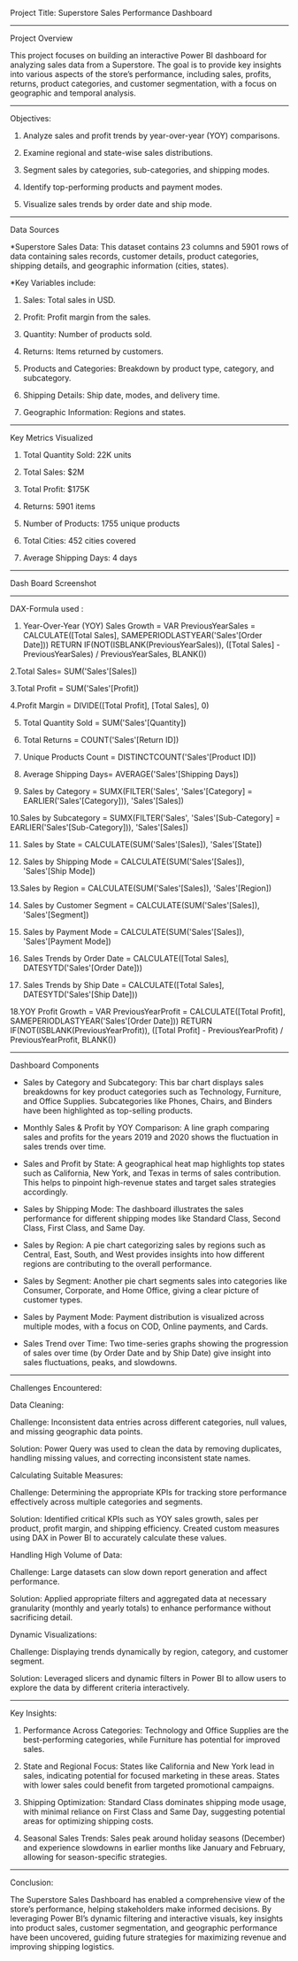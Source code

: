 Project Title:  Superstore Sales Performance Dashboard
___________________________________________________________________________________________________________________________________________________________________

Project Overview

This project focuses on building an interactive Power BI dashboard for analyzing sales data from a Superstore. The goal is to provide key insights into various aspects of the store’s performance, including sales, profits, returns, product categories, and customer segmentation, with a focus on geographic and temporal analysis.
___________________________________________________________________________________________________________________________________________________________________

Objectives:

1. Analyze sales and profit trends by year-over-year (YOY) comparisons.

2. Examine regional and state-wise sales distributions.

3. Segment sales by categories, sub-categories, and shipping modes.

4. Identify top-performing products and payment modes.

5. Visualize sales trends by order date and ship mode.
___________________________________________________________________________________________________________________________________________________________________

Data Sources

*Superstore Sales Data: This dataset contains 23 columns and 5901 rows of data containing sales records, customer details, product categories, shipping details, and geographic information (cities, states).

*Key Variables include:

1) Sales: Total sales in USD.

2) Profit: Profit margin from the sales.

3) Quantity: Number of products sold.

4) Returns: Items returned by customers.

5) Products and Categories: Breakdown by product type, category, and subcategory.

6) Shipping Details: Ship date, modes, and delivery time.

7) Geographic Information: Regions and states.
___________________________________________________________________________________________________________________________________________________________________

Key Metrics Visualized

1. Total Quantity Sold: 22K units

2. Total Sales: $2M

3. Total Profit: $175K

4. Returns: 5901 items

5. Number of Products: 1755 unique products

6. Total Cities: 452 cities covered

7. Average Shipping Days: 4 days
___________________________________________________________________________________________________________________________________________________________________

Dash Board Screenshot

___________________________________________________________________________________________________________________________________________________________________

DAX-Formula used :

1. Year-Over-Year (YOY)  Sales Growth = 
VAR PreviousYearSales = CALCULATE([Total Sales], SAMEPERIODLASTYEAR('Sales'[Order Date])) RETURN IF(NOT(ISBLANK(PreviousYearSales)), ([Total Sales] - PreviousYearSales) / PreviousYearSales, BLANK())

2.Total Sales= SUM('Sales'[Sales])

3.Total Profit = SUM('Sales'[Profit])

4.Profit Margin = DIVIDE([Total Profit], [Total Sales], 0)

5. Total Quantity Sold = SUM('Sales'[Quantity])
   
6. Total Returns = COUNT('Sales'[Return ID])

7. Unique Products Count = DISTINCTCOUNT('Sales'[Product ID])

8. Average Shipping Days= AVERAGE('Sales'[Shipping Days])

9. Sales by Category = SUMX(FILTER('Sales', 'Sales'[Category] = EARLIER('Sales'[Category])), 'Sales'[Sales])

10.Sales by Subcategory = SUMX(FILTER('Sales', 'Sales'[Sub-Category] = EARLIER('Sales'[Sub-Category])), 'Sales'[Sales])

11. Sales by State = CALCULATE(SUM('Sales'[Sales]), 'Sales'[State])

12. Sales by Shipping Mode = CALCULATE(SUM('Sales'[Sales]), 'Sales'[Ship Mode])

13.Sales by Region = CALCULATE(SUM('Sales'[Sales]), 'Sales'[Region])

14. Sales by Customer Segment = CALCULATE(SUM('Sales'[Sales]), 'Sales'[Segment])

15. Sales by Payment Mode = CALCULATE(SUM('Sales'[Sales]), 'Sales'[Payment Mode])
    
16. Sales Trends by Order Date = CALCULATE([Total Sales], DATESYTD('Sales'[Order Date]))

17. Sales Trends by Ship Date = CALCULATE([Total Sales], DATESYTD('Sales'[Ship Date]))

18.YOY Profit Growth = VAR PreviousYearProfit = CALCULATE([Total Profit], SAMEPERIODLASTYEAR('Sales'[Order Date]))
RETURN IF(NOT(ISBLANK(PreviousYearProfit)), ([Total Profit] - PreviousYearProfit) / PreviousYearProfit, BLANK())

___________________________________________________________________________________________________________________________________________________________________

Dashboard Components

* Sales by Category and Subcategory: This bar chart displays sales breakdowns for key product categories such as Technology, Furniture, and Office Supplies. Subcategories like Phones, Chairs, and Binders have been highlighted as top-selling products.

* Monthly Sales & Profit by YOY Comparison: A line graph comparing sales and profits for the years 2019 and 2020 shows the fluctuation in sales trends over time.

* Sales and Profit by State: A geographical heat map highlights top states such as California, New York, and Texas in terms of sales contribution. This helps to pinpoint high-revenue states and target sales strategies accordingly.

* Sales by Shipping Mode: The dashboard illustrates the sales performance for different shipping modes like Standard Class, Second Class, First Class, and Same Day.

* Sales by Region: A pie chart categorizing sales by regions such as Central, East, South, and West provides insights into how different regions are contributing to the overall performance.

* Sales by Segment: Another pie chart segments sales into categories like Consumer, Corporate, and Home Office, giving a clear picture of customer types.

* Sales by Payment Mode: Payment distribution is visualized across multiple modes, with a focus on COD, Online payments, and Cards.

* Sales Trend over Time: Two time-series graphs showing the progression of sales over time (by Order Date and by Ship Date) give insight into sales fluctuations, peaks, and slowdowns.

_________________________________________________________________________________________________________________________________________________________________

Challenges Encountered:

Data Cleaning:

Challenge: Inconsistent data entries across different categories, null values, and missing geographic data points.

Solution: Power Query was used to clean the data by removing duplicates, handling missing values, and correcting inconsistent state names.

Calculating Suitable Measures:

Challenge: Determining the appropriate KPIs for tracking store performance effectively across multiple categories and segments.

Solution: Identified critical KPIs such as YOY sales growth, sales per product, profit margin, and shipping efficiency. Created custom measures using DAX in Power BI to accurately calculate these values.

Handling High Volume of Data:

Challenge: Large datasets can slow down report generation and affect performance.

Solution: Applied appropriate filters and aggregated data at necessary granularity (monthly and yearly totals) to enhance performance without sacrificing detail.

Dynamic Visualizations:

Challenge: Displaying trends dynamically by region, category, and customer segment.

Solution: Leveraged slicers and dynamic filters in Power BI to allow users to explore the data by different criteria interactively.
__________________________________________________________________________________________________________________________________________________________________
Key Insights:

1. Performance Across Categories: Technology and Office Supplies are the best-performing categories, while Furniture has potential for improved sales.

2. State and Regional Focus: States like California and New York lead in sales, indicating potential for focused marketing in these areas. States with lower sales could benefit from targeted promotional campaigns.

3. Shipping Optimization: Standard Class dominates shipping mode usage, with minimal reliance on First Class and Same Day, suggesting potential areas for optimizing shipping costs.

4. Seasonal Sales Trends: Sales peak around holiday seasons (December) and experience slowdowns in earlier months like January and February, allowing for season-specific strategies.
___________________________________________________________________________________________________________________________________________________________________

Conclusion:

The Superstore Sales Dashboard has enabled a comprehensive view of the store’s performance, helping stakeholders make informed decisions. By leveraging Power BI’s dynamic filtering and interactive visuals, key insights into product sales, customer segmentation, and geographic performance have been uncovered, guiding future strategies for maximizing revenue and improving shipping logistics.

